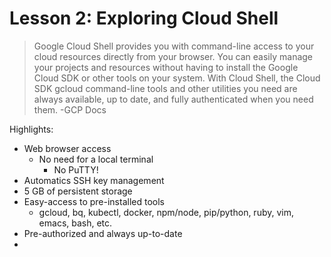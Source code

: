 # Lesson 2: Exploring Cloud Shell

> Google Cloud Shell provides you with command-line access to your cloud resources directly from your browser. You can easily manage your projects and resources without having to install the Google Cloud SDK or other tools on your system. With Cloud Shell, the Cloud SDK gcloud command-line tools and other utilities you need are always available, up to date, and fully authenticated when you need them. -GCP Docs

Highlights:

* Web browser access
  * No need for a local terminal
    * No PuTTY!
* Automatics SSH key management
* 5 GB of persistent storage
* Easy-access to pre-installed tools
  * gcloud, bq, kubectl, docker, npm/node, pip/python, ruby, vim, emacs, bash, etc.
* Pre-authorized and always up-to-date
* 







